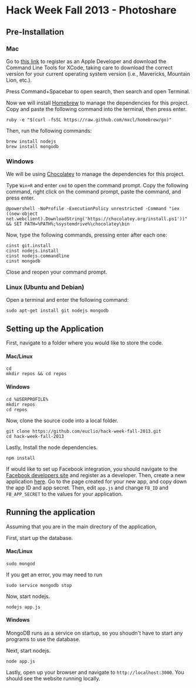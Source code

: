 # Hack Week Fall 2013 - Photoshare

## Pre-Installation
### Mac

Go to [this link](https://developer.apple.com/downloads/index.action) to
register as an Apple Developer and download the Command Line Tools for XCode,
taking care to download the correct version for your current operating system
version (i.e., Mavericks, Mountain Lion, etc.).

Press Command+Spacebar to open search, then search and open Terminal.

Now we will install [Homebrew](http://brew.sh) to manage the dependencies for
this project. Copy and paste the following command into the terminal, then press
enter.

    ruby -e "$(curl -fsSL https://raw.github.com/mxcl/homebrew/go)"

Then, run the following commands:

    brew install nodejs
    brew install mongodb


### Windows
We will be using [Chocolatey](http://chocolatey.org/) to manage the dependencies
for this project.

Type `Win+R` and enter `cmd` to open the command prompt. Copy the following
command, right click on the command prompt, paste the command, and press enter.

    @powershell -NoProfile -ExecutionPolicy unrestricted -Command "iex ((new-object net.webclient).DownloadString('https://chocolatey.org/install.ps1'))" && SET PATH=%PATH%;%systemdrive%\chocolatey\bin

Now, type the following commands, pressing enter after each one:

    cinst git.install
    cinst nodejs.install
    cinst nodejs.commandline
    cinst mongodb

Close and reopen your command prompt.

### Linux (Ubuntu and Debian)

Open a terminal and enter the following command:

    sudo apt-get install git nodejs mongodb

## Setting up the Application

First, navigate to a folder where you would like to store the code.

#### Mac/Linux

    cd
    mkdir repos && cd repos

#### Windows

    cd %USERPROFILE%
    mkdir repos
    cd repos

Now, clone the source code into a local folder.

    git clone https://github.com/euclio/hack-week-fall-2013.git
    cd hack-week-fall-2013

Lastly, Install the node dependencies.

    npm install

If would like to set up Facebook integration, you should navigate to the
[Facebook developers site](http://developers.facebook.com) and register as a
developer. Then, create a new application
[here](https://developers.facebook.com/apps). Go to the page created for your
new app, and copy down the app ID and app secret. Then, edit `app.js` and change
`FB_ID` and `FB_APP_SECRET` to the values for your application.

## Running the application

Assuming that you are in the main directory of the application,

First, start up the database.

#### Mac/Linux

    sudo mongod

If you get an error, you may need to run

    sudo service mongodb stop

Now, start nodejs.

    nodejs app.js

#### Windows

MongoDB runs as a service on startup, so you shoudn't have to start any programs
to use the database.

Next, start nodejs.

    node app.js

Lastly, open up your browser and navigate to `http://localhost:3000`. You should
see the website running locally.
